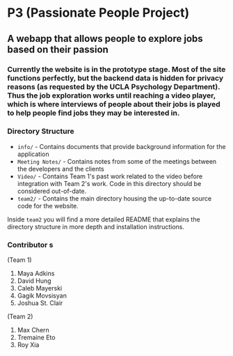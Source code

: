 # P3 (Passionate People Project)

## A webapp that allows people to explore jobs based on their passion

### Currently the website is in the prototype stage. Most of the site functions perfectly, but the backend data is hidden for privacy reasons (as requested by the UCLA Psychology Department). Thus the job exploration works until reaching a video player, which is where interviews of people about their jobs is played to help people find jobs they may be interested in. 

### Directory Structure
* `info/` - Contains documents that provide background information for the application
* `Meeting Notes/` - Contains notes from some of the meetings between the developers and the clients
* `Video/` - Contains Team 1's past work related to the video before integration with Team 2's work. Code in this directory should be considered out-of-date.
* `team2/` - Contains the main directory housing the up-to-date source code for the website.

Inside `team2` you will find a more detailed README that explains the directory structure in more depth and installation instructions.

### Contributor s
(Team 1)

1. Maya Adkins
2. David Hung
3. Caleb Mayerski
4. Gagik Movsisyan
5. Joshua St. Clair

(Team 2)

1. Max Chern
2. Tremaine Eto
3. Roy Xia
